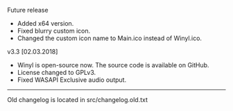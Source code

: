 Future release

- Added x64 version.
- Fixed blurry custom icon.
- Changed the custom icon name to Main.ico instead of Winyl.ico.

v3.3 [02.03.2018]

- Winyl is open-source now. The source code is available on GitHub.
- License changed to GPLv3.
- Fixed WASAPI Exclusive audio output.

---
Old changelog is located in src/changelog.old.txt
